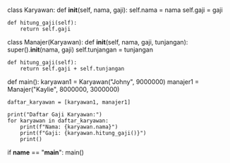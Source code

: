 # 
class Karyawan:
    def __init__(self, nama, gaji):
        self.nama = nama
        self.gaji = gaji

    def hitung_gaji(self):
        return self.gaji


class Manajer(Karyawan):
    def __init__(self, nama, gaji, tunjangan):
        super().__init__(nama, gaji)
        self.tunjangan = tunjangan

    def hitung_gaji(self):
        return self.gaji + self.tunjangan


def main():
    karyawan1 = Karyawan("Johny", 9000000)
    manajer1 = Manajer("Kaylie", 8000000, 3000000)

    daftar_karyawan = [karyawan1, manajer1]

    print("Daftar Gaji Karyawan:")
    for karyawan in daftar_karyawan:
        print(f"Nama: {karyawan.nama}")
        print(f"Gaji: {karyawan.hitung_gaji()}")
        print()


if __name__ == "__main__":
    main()
